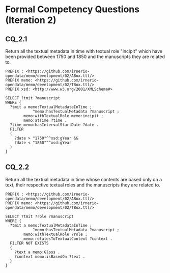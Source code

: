 # Formal Competency Questions (Iteration 2)

## CQ_2.1
Return all the textual metadata in time with textual role "incipit" which have been provided between 1750 and 1850 and the manuscripts they are related to.
```
PREFIX : <https://github.com/irnerio-opendata/memo/development/02/ABox.ttl/>
PREFIX memo: <https://github.com/irnerio-opendata/memo/development/02/TBox.ttl/>
PREFIX xsd: <http://www.w3.org/2001/XMLSchema#>

SELECT ?tmit ?manuscript
WHERE {
  ?tmit a memo:TextualMetadataInTime ;
		    ^memo:hasTextualMetadata ?manuscript ;
        memo:withTextualRole memo:incipit ;
        memo:atTime ?time .
  ?time memo:hasIntervalStartDate ?date .
  FILTER
  (
    ?date > "1750"^^xsd:gYear && 
    ?date < "1850"^^xsd:gYear
  )
}
```

## CQ_2.2
Return all the textual metadata in time whose contents are based only on a text, their respective textual roles and the manuscripts they are related to.

```
PREFIX : <https://github.com/irnerio-opendata/memo/development/02/ABox.ttl/>
PREFIX memo: <https://github.com/irnerio-opendata/memo/development/02/TBox.ttl/>

SELECT ?tmit ?role ?manuscript
WHERE {
  ?tmit a memo:TextualMetadataInTime ;
		    ^memo:hasTextualMetadata ?manuscript ;
        memo:withTextualRole ?role ;
        memo:relatesToTextualContext ?context .
  FILTER NOT EXISTS
  {
    ?text a memo:Gloss .
    ?context memo:isBasedOn ?text .
  }
}
```
